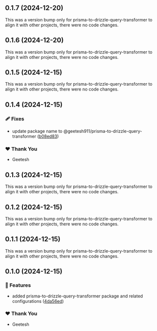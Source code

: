 ## 0.1.7 (2024-12-20)

This was a version bump only for prisma-to-drizzle-query-transformer to align it with other projects, there were no code changes.

## 0.1.6 (2024-12-20)

This was a version bump only for prisma-to-drizzle-query-transformer to align it with other projects, there were no code changes.

## 0.1.5 (2024-12-15)

This was a version bump only for prisma-to-drizzle-query-transformer to align it with other projects, there were no code changes.

## 0.1.4 (2024-12-15)

### 🩹 Fixes

- update package name to @geetesh911/prisma-to-drizzle-query-transformer ([b08ed83](https://github.com/geetesh911/prisma-helpers/commit/b08ed83))

### ❤️ Thank You

- Geetesh

## 0.1.3 (2024-12-15)

This was a version bump only for prisma-to-drizzle-query-transformer to align it with other projects, there were no code changes.

## 0.1.2 (2024-12-15)

This was a version bump only for prisma-to-drizzle-query-transformer to align it with other projects, there were no code changes.

## 0.1.1 (2024-12-15)

This was a version bump only for prisma-to-drizzle-query-transformer to align it with other projects, there were no code changes.

## 0.1.0 (2024-12-15)

### 🚀 Features

- added prisma-to-drizzle-query-transformer package and related configurations ([4da56ed](https://github.com/geetesh911/prisma-helpers/commit/4da56ed))

### ❤️ Thank You

- Geetesh